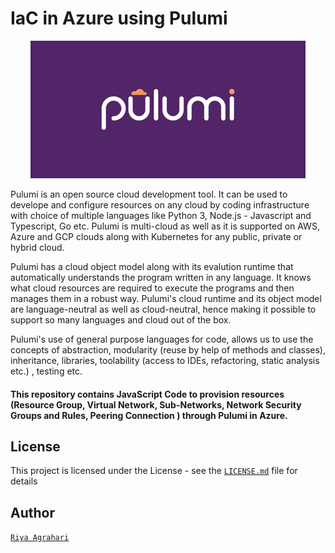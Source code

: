 # IaC in Azure using Pulumi 

<p align="center">
<img src="./pulumi.png">
<br />
</p>


Pulumi is an open source cloud development tool. It can be used to develope and configure resources on any cloud by coding infrastructure with choice of multiple languages like Python 3, Node.js - Javascript and Typescript, Go etc.
Pulumi is multi-cloud as well as it is supported on AWS, Azure and GCP clouds along with Kubernetes for any public, private or hybrid cloud. <br />

Pulumi has a cloud object model along with its evalution runtime that automatically understands the program written in any language. It knows what cloud resources are required to execute the programs and then manages them in a robust way. Pulumi's cloud runtime and its object model are language-neutral as well as cloud-neutral, hence making it possible to support so many languages and cloud out of the box. <br/>

Pulumi's use of general purpose languages for code, allows us to use the concepts of abstraction, modularity (reuse by help of methods and classes), inheritance, libraries, toolability (access to IDEs, refactoring, static analysis etc.) , testing etc.

#### This repository contains JavaScript Code to provision resources (Resource Group, Virtual Network, Sub-Networks, Network Security Groups and Rules, Peering Connection ) through Pulumi in  Azure.

## License
This project is licensed under the  License - see the [`LICENSE.md`](https://github.com/riyaagrahari/IaC-Azure-using-Pulumi/blob/master/LICENSE) file for details
## Author
[`Riya Agrahari`](https://github.com/riyaagrahari/)<br>
